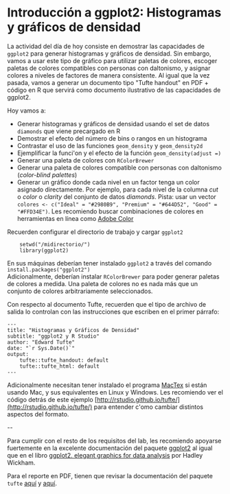# Introducción a ggplot2: Histogramas y gráficos de densidad

La actividad del día de hoy consiste en demostrar las capacidades de `ggplot2` para generar histogramas y gráficos de densidad. Sin embargo, vamos a usar este tipo de gráfico para utilizar paletas de colores, escoger paletas de colores compatibles con personas con daltonismo, y asignar colores a niveles de factores de manera consistente. 
Al igual que la vez pasada, vamos a generar un documento tipo "Tufte handout" en PDF + código en R que servirá como documento ilustrativo de las capacidades de ggplot2.

Hoy vamos a:

* Generar histogramas y gráficos de densidad usando el set de datos `diamonds` que viene precargado en R
* Demostrar el efecto del número de bins o rangos en un histograma
* Contrastar el uso de las funciones `geom_density` y  `geom_density2d`
* Ejemplificar la funci'on y el efecto de la función `geom_density(adjust =)`
* Generar una paleta de colores con `RColorBrewer`
* Generar una paleta de colores compatible con personas con daltonismo (*color-blind palettes*)
* Generar un gráfico donde cada nivel en un factor tenga un color asignado directamente. Por ejemplo, para cada nivel de la columna *cut* o *color* o *clarity* del conjunto de datos *diamonds*. Pista: usar un vector `colores <- c("Ideal" = "#2980B9", "Premium" = "#644D52", "Good" = "#FFD34E")`. Les recomiendo buscar combinaciones de colores en herramientas en línea como [Adobe Color](https://color.adobe.com/explore/most-used/?time=all)

Recuerden configurar el directorio de trabajo y cargar `ggplot2`  

		setwd("/midirectorio/")
		library(ggplot2)

En sus máquinas deberían tener instalado `ggplot2` a través del comando `install.packages("ggplot2")`  
Adicionalmente, deberían instalar `RColorBrewer` para poder generar paletas de colores a medida. Una paleta de colores no es nada más que un conjunto de colores arbitrariamente seleccionados.


Con respecto al documento Tufte, recuerden que el tipo de archivo de salida lo controlan con las instrucciones que escriben en el primer párrafo:

	---
	title: "Histogramas y Gráficos de Densidad"
	subtitle: "ggplot2 y R Studio"
	author: "Edward Tufte"
	date: "`r Sys.Date()`"
	output:
		tufte::tufte_handout: default
  		tufte::tufte_html: default
	---

Adicionalmente necesitan tener instalado el programa [MacTex](https://tug.org/mactex/) si están usando Mac, y sus equivalentes en Linux y Windows. Les recomiendo ver el código detrás de este ejemplo [http://rstudio.github.io/tufte/](http://rstudio.github.io/tufte/) para entender c'omo cambiar distintos aspectos del formato.

--

Para cumplir con el resto de los requisitos del lab, les recomiendo apoyarse fuertemente en la excelente documentación del paquete [ggplot2](http://docs.ggplot2.org/current/) al igual que en el libro [ggplot2. elegant graphics for data analysis](https://github.com/bioinf-visual/materiales/raw/master/Wickham.pdf) por Hadley Wickham.  

Para el reporte en PDF, tienen que revisar la documentación del paquete `tufte` [aquí](http://rmarkdown.rstudio.com/tufte_handout_format.html) y [aquí](https://cran.rstudio.com/web/packages/tufte/index.html).  
